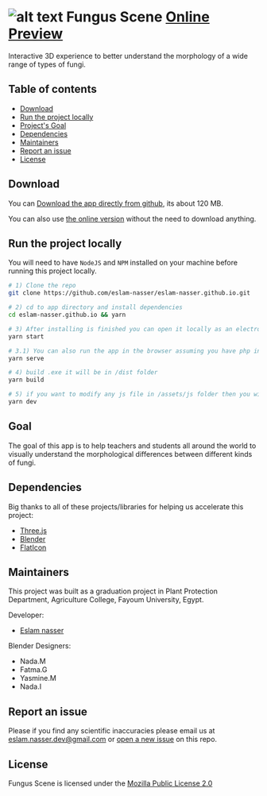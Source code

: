 # ![alt text](https://eslam-nasser.github.io/assets/logo/small-logo.png 'Fungus Scene Logo') Fungus Scene [Online Preview](https://eslam-nasser.github.io/)

Interactive 3D experience to better understand the morphology of a wide range of types of fungi.

## Table of contents

-   [Download](#download)
-   [Run the project locally](#run-the-project-locally)
-   [Project's Goal](#goal)
-   [Dependencies](#dependencies)
-   [Maintainers](#maintainers)
-   [Report an issue](#report-an-issue)
-   [License](#license)

## Download

You can [Download the app directly from github](https://github.com/eslam-nasser/eslam-nasser.github.io/releases/download/v1.0.0/Fungus.Scene.Setup.1.0.0.exe), its about 120 MB.

You can also use [the online version](https://eslam-nasser.github.io) without the need to download anything.

## Run the project locally

You will need to have `NodeJS` and `NPM` installed on your machine before running this project locally.

```bash
# 1) Clone the repo
git clone https://github.com/eslam-nasser/eslam-nasser.github.io.git

# 2) cd to app directory and install dependencies
cd eslam-nasser.github.io && yarn

# 3) After installing is finished you can open it locally as an electron app with this command
yarn start

# 3.1) You can also run the app in the browser assuming you have php installed on your machine, it will open on http://localhost:4000/
yarn serve

# 4) build .exe it will be in /dist folder
yarn build

# 5) if you want to modify any js file in /assets/js folder then you will have to recomplie the code running this command
yarn dev
```

## Goal

The goal of this app is to help teachers and students all around the world to visually understand the morphological differences between different kinds of fungi.

## Dependencies

Big thanks to all of these projects/libraries for helping us accelerate this project:

-   [Three.js](https://threejs.org/)
-   [Blender](https://www.blender.org)
-   [FlatIcon](https://www.flaticon.com/)

## Maintainers

This project was built as a graduation project in Plant Protection Department, Agriculture College, Fayoum University, Egypt.

Developer:

-   [Eslam nasser](https://github.com/eslam-nasser/)

Blender Designers:

-   Nada.M
-   Fatma.G
-   Yasmine.M
-   Nada.I

## Report an issue

Please if you find any scientific inaccuracies please email us at [eslam.nasser.dev@gmail.com](mailto:eslam.nasser.dev@gmail.com) or [open a new issue](https://github.com/eslam-nasser/eslam-nasser.github.io/issues/new) on this repo.

## License

Fungus Scene is licensed under the [Mozilla Public License 2.0](https://opensource.org/licenses/MPL-2.0)
